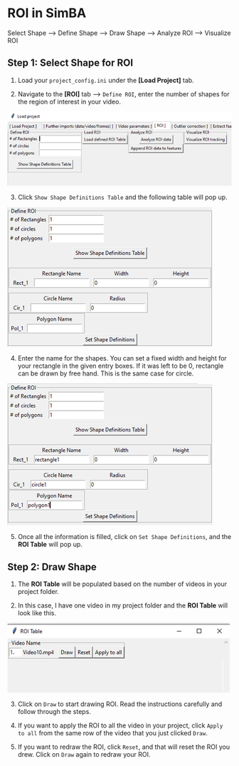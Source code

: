 # ROI in SimBA

Select Shape --> Define Shape --> Draw Shape --> Analyze ROI --> Visualize ROI

## Step 1: Select Shape for ROI

1. Load your `project_config.ini` under the **[Load Project]** tab.

2. Navigate to the **[ROI]** tab --> `Define ROI`, enter the number of shapes for the region of interest in your video.

![](/images/roi_main.PNG)

3. Click `Show Shape Definitions Table` and the following table will pop up.

![](/images/roidef1.PNG)

4. Enter the name for the shapes. You can set a fixed width and height for your rectangle in the given entry boxes. If it was left to be 0, rectangle can be drawn by free hand. This is the same case for circle.

![](/images/roidef.PNG)

5. Once all the information is filled, click on `Set Shape Definitions`, and the **ROI Table** will pop up.

## Step 2: Draw Shape

1. The **ROI Table** will be populated based on the number of videos in your project folder.

2. In this case, I have one video in my project folder and the **ROI Table** will look like this.

![](/images/roitable.PNG)

3. Click on `Draw` to start drawing ROI. Read the instructions carefully and follow through the steps.

4. If you want to apply the ROI to all the video in your project, click `Apply to all` from the same row of the video that you just clicked `Draw`.

5. If you want to redraw the ROI, click `Reset`, and that will reset the ROI you drew. Click on `Draw` again to redraw your ROI.


